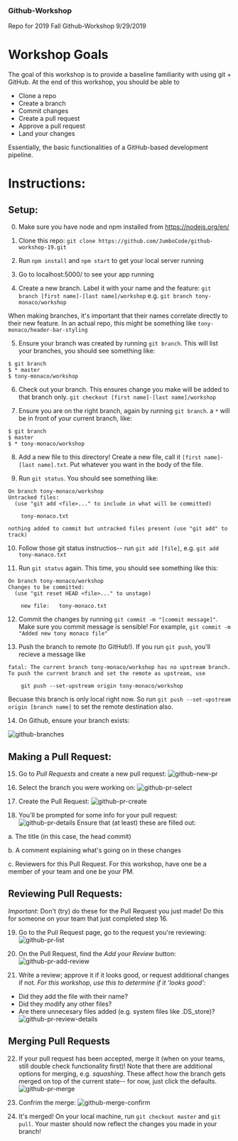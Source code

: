### Github-Workshop
Repo for 2019 Fall Github-Workshop
9/29/2019

# Workshop Goals
The goal of this workshop is to provide a baseline familiarity with using git + GitHub. At the end of this workshop, you should be able to 
- Clone a repo
- Create a branch
- Commit changes
- Create a pull request
- Approve a pull request
- Land your changes

Essentially, the basic functionalities of a GitHub-based development pipeline.

# Instructions:
## Setup:

0. Make sure you have node and npm installed from https://nodejs.org/en/

1. Clone this repo: 
`git clone https://github.com/JumboCode/github-workshop-19.git`

2. Run `npm install` and `npm start` to get your local server running

3. Go to localhost:5000/ to see your app running

4. Create a new branch. Label it with your name and the feature:
`git branch [first name]-[last name]/workshop`
e.g. `git branch tony-monaco/workshop`

When making branches, it's important that their names correlate directly to their new feature. In an actual repo, this might be something like `tony-monaco/header-bar-styling`

5. Ensure your branch was created by running `git branch`. This will list your branches, you should see something like:
```
$ git branch
$ * master
$ tony-monaco/workshop
```

6. Check out your branch. This ensures change you make will be added to that branch only. 
`git checkout [first name]-[last name]/workshop`

7. Ensure you are on the right branch, again by running `git branch`. a `*` will be in front of your current branch, like:
```
$ git branch
$ master
$ * tony-monaco/workshop
```

8. Add a new file to this directory! Create a new file, call it `[first name]-[last name].txt`. Put whatever you want in the body of the file.

9. Run `git status`. You should see something like:
```
On branch tony-monaco/workshop
Untracked files:
  (use "git add <file>..." to include in what will be committed)

	tony-monaco.txt

nothing added to commit but untracked files present (use "git add" to track)
```

10. Follow those git status instructios-- run `git add [file]`, e.g. `git add tony-manaco.txt`

11. Run `git status` again. This time, you should see something like this:
```
On branch tony-monaco/workshop
Changes to be committed:
  (use "git reset HEAD <file>..." to unstage)

	new file:   tony-monaco.txt
```

12. Commit the changes by running `git commit -m "[commit message]"`. Make sure you commit message is sensible! For example, `git commit -m "Added new tony monaco file"`

13. Push the branch to remote (to GitHub!). If you run `git push`, you'll recieve a message like 
```
fatal: The current branch tony-monaco/workshop has no upstream branch.
To push the current branch and set the remote as upstream, use

    git push --set-upstream origin tony-monaco/workshop
```
Becuase this branch is only local right now. So run `git push --set-upstream origin [branch name]` to set the remote destination also.

14. On Github, ensure your branch exists:

![github-branches](./images/github-branches.png)

## Making a Pull Request:

15. Go to *Pull Requests* and create a new pull request:
![github-new-pr](./images/github-new-pr.png)

16. Select the branch you were working on:
![github-pr-select](./images/github-pr-select.png)

17. Create the Pull Request:
![github-pr-create](./images/github-pr-create.png)

18. You'll be prompted for some info for your pull request:
![github-pr-details](./images/github-pr-details.png)
Ensure that (at least) these are filled out: 

a. The title (in this case, the head commit)

b. A comment explaining what's going on in these changes

c. Reviewers for this Pull Request. For this workshop, have one be a member of your team and one be your PM. 

## Reviewing Pull Requests:

*Important:* Don't (try) do these for the Pull Request you just made! Do this for someone on your team that just completed step 16.

19. Go to the Pull Request page, go to the request you're reviewing:
![github-pr-list](./images/github-pr-list.png)

20. On the Pull Request, find the *Add your Review* button:
![github-pr-add-review](./images/github-pr-add-review.png)

21. Write a review; approve it if it looks good, or request additional changes if not. 
*For this workshop, use this to determine if it 'looks good':*
- Did they add the file with their name?
- Did they modify any other files?
- Are there unnecesary files added (e.g. system files like .DS_store)? 
![github-pr-review-details](./images/github-pr-review-details.png)

## Merging Pull Requests

22. If your pull request has been accepted, merge it (when on your teams, still double check functionality first)!
Note that there are additional options for merging, e.g. *squashing*. These affect how the branch gets merged on top of the current state-- for now, just click the defaults. 
![github-pr-merge](./images/github-pr-merge.png)


23. Confrim the merge:
![github-merge-confirm](./images/github-merge-confirm.png)

24. It's merged! On your local machine, run `git checkout master` and `git pull`. Your master should now reflect the changes you made in your branch!

